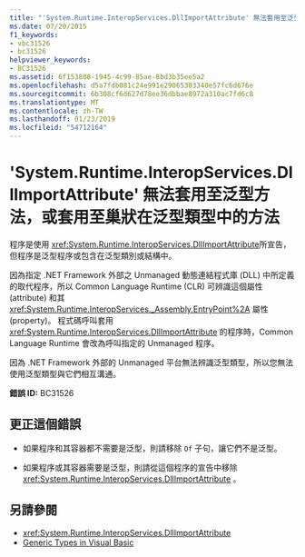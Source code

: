 ```yaml
---
title: "'System.Runtime.InteropServices.DllImportAttribute' 無法套用至泛型方法，或套用至巢狀在泛型類型中的方法"
ms.date: 07/20/2015
f1_keywords:
- vbc31526
- bc31526
helpviewer_keywords:
- BC31526
ms.assetid: 6f153808-1945-4c99-85ae-8bd3b35ee5a2
ms.openlocfilehash: d5a7fdb081c24e991e29065303340e57fc6d676e
ms.sourcegitcommit: 6b308cf6d627d78ee36dbbae8972a310ac7fd6c8
ms.translationtype: MT
ms.contentlocale: zh-TW
ms.lasthandoff: 01/23/2019
ms.locfileid: "54712164"
---
```

# <a name="systemruntimeinteropservicesdllimportattribute-cannot-be-applied-to-a-method-that-is-generic-or-nested-in-a-generic-type"></a>'System.Runtime.InteropServices.DllImportAttribute' 無法套用至泛型方法，或套用至巢狀在泛型類型中的方法
程序是使用 <xref:System.Runtime.InteropServices.DllImportAttribute>所宣告，但程序是泛型程序或包含在泛型類別或結構中。  
  
 因為指定 .NET Framework 外部之 Unmanaged 動態連結程式庫 (DLL) 中所定義的取代程序，所以 Common Language Runtime (CLR) 可辨識這個屬性 (attribute) 和其 <xref:System.Runtime.InteropServices._Assembly.EntryPoint%2A> 屬性 (property)。 程式碼呼叫套用 <xref:System.Runtime.InteropServices.DllImportAttribute> 的程序時，Common Language Runtime 會改為呼叫指定的 Unmanaged 程序。  
  
 因為 .NET Framework 外部的 Unmanaged 平台無法辨識泛型類型，所以您無法使用泛型類型與它們相互溝通。  
  
 **錯誤 ID:** BC31526  
  
## <a name="to-correct-this-error"></a>更正這個錯誤  
  
-   如果程序和其容器都不需要是泛型，則請移除 `Of` 子句，讓它們不是泛型。  
  
-   如果程序或其容器需要是泛型，則請從這個程序的宣告中移除 <xref:System.Runtime.InteropServices.DllImportAttribute> 。  
  
## <a name="see-also"></a>另請參閱
- <xref:System.Runtime.InteropServices.DllImportAttribute>
- [Generic Types in Visual Basic](../../visual-basic/programming-guide/language-features/data-types/generic-types.md)

